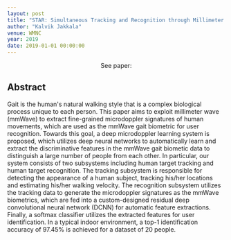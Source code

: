 ```yaml
---
layout: post
title: "STAR: Simultaneous Tracking and Recognition through Millimeter Waves and Deep Learning"
author: "Kalvik Jakkala"
venue: WMNC
year: 2019
date: 2019-01-01 00:00:00
---
```


<center>See paper: <a href="https://ieeexplore.ieee.org/document/8881354"><i class="fa fa-file-text" aria-hidden="true"></i></a></center>

## Abstract
Gait is the human's natural walking style that is a complex biological process unique to each person. This paper aims to exploit millimeter wave (mmWave) to extract fine-grained microdoppler signatures of human movements, which are used as the mmWave gait biometric for user recognition. Towards this goal, a deep microdoppler learning system is proposed, which utilizes deep neural networks to automatically learn and extract the discriminative features in the mmWave gait biometic data to distinguish a large number of people from each other. In particular, our system consists of two subsystems including human target tracking and human target recognition. The tracking subsystem is responsible for detecting the appearance of a human subject, tracking his/her locations and estimating his/her walking velocity. The recognition subsystem utilizes the tracking data to generate the microdoppler signatures as the mmWave biometrics, which are fed into a custom-designed residual deep convolutional neural network (DCNN) for automatic feature extractions. Finally, a softmax classifier utilizes the extracted features for user identification. In a typical indoor environment, a top-1 identification accuracy of 97.45% is achieved for a dataset of 20 people.
